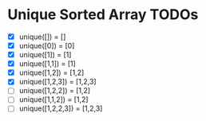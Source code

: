 # Unique Sorted Array TODOs

- [x] unique([]) = []
- [x] unique([0]) = [0]
- [x] unique([1]) = [1]
- [x] unique([1,1]) = [1]
- [x] unique([1,2]) = [1,2]
- [x] unique([1,2,3]) = [1,2,3]
- [ ] unique([1,2,2]) = [1,2]
- [ ] unique([1,1,2]) = [1,2]
- [ ] unique([1,2,2,3]) = [1,2,3]
